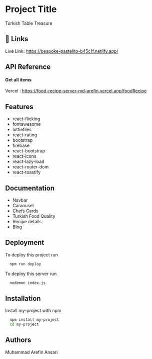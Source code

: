 
# Project Title

Turkish Table Treasure


## 🔗 Links
Live Link: https://bespoke-pastelito-b45c1f.netlify.app/


## API Reference

#### Get all items

Vercel : https://food-recipe-server-md-arefin.vercel.app/foodRecipe

## Features

- react-flicking
- fontawesome
- lottiefiles
- react-rating
- bootstrap
- firebase
- react-bootstrap
- react-icons
- react-lazy-load
- react-router-dom
- react-toastify

## Documentation

- Navbar
- Caraousel
- Chefs Cards
- Turkish Food Quality 
- Recipe details
- Blog


## Deployment

To deploy this project run

```bash
  npm run deploy
```

To deploy this server run


```bash
  nodemon index.js
```
## Installation

Install my-project with npm

```bash
  npm install my-project
  cd my-project
```
    
## Authors



Muhammad Arefin Ansari